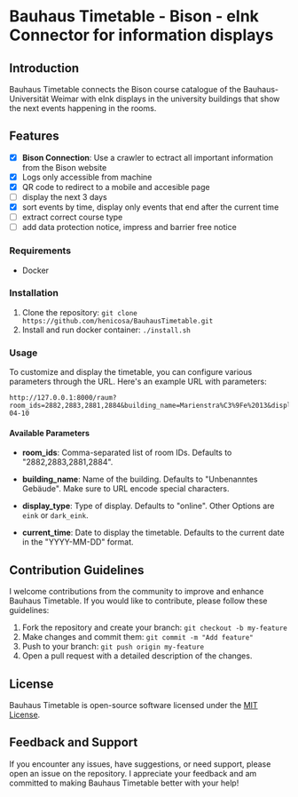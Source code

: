# Bauhaus Timetable - Bison - eInk Connector for information displays

## Introduction

Bauhaus Timetable connects the Bison course catalogue of the Bauhaus-Universität Weimar with eInk displays in the university buildings that show the next events happening in the rooms.

## Features

- [X] **Bison Connection**: Use a crawler to ectract all important information from the Bison website
- [X] Logs only accessible from machine
- [X] QR code to redirect to a mobile and accesible page
- [ ] display the next 3 days
- [X] sort events by time, display only events that end after the current time
- [ ] extract correct course type
- [ ] add data protection notice, impress and barrier free notice

### Requirements

- Docker

### Installation

1. Clone the repository: `git clone https://github.com/henicosa/BauhausTimetable.git`
2. Install and run docker container: `./install.sh`

### Usage

To customize and display the timetable, you can configure various parameters through the URL. Here's an example URL with parameters:

```plaintext
http://127.0.0.1:8000/raum?room_ids=2882,2883,2881,2884&building_name=Marienstra%C3%9Fe%2013&display_type=eink&current_time=2024-04-10
```

#### Available Parameters

- **room_ids**: Comma-separated list of room IDs. Defaults to "2882,2883,2881,2884".

- **building_name**: Name of the building. Defaults to "Unbenanntes Gebäude". Make sure to URL encode special characters.

- **display_type**: Type of display. Defaults to "online". Other Options are `eink` or `dark_eink`.

- **current_time**: Date to display the timetable. Defaults to the current date in the "YYYY-MM-DD" format.


## Contribution Guidelines

I welcome contributions from the community to improve and enhance Bauhaus Timetable. If you would like to contribute, please follow these guidelines:

1. Fork the repository and create your branch: `git checkout -b my-feature`
2. Make changes and commit them: `git commit -m "Add feature"`
3. Push to your branch: `git push origin my-feature`
4. Open a pull request with a detailed description of the changes.

## License

Bauhaus Timetable is open-source software licensed under the [MIT License](LICENSE).

## Feedback and Support

If you encounter any issues, have suggestions, or need support, please open an issue on the repository. I appreciate your feedback and am committed to making Bauhaus Timetable better with your help!






